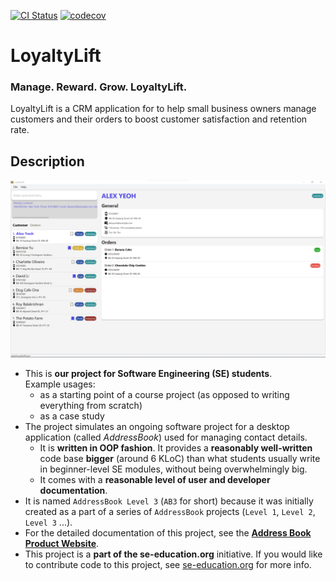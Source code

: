 [![CI Status](https://github.com/AY2223S2-CS2103T-T09-3/tp/workflows/Java%20CI/badge.svg)](https://github.com/AY2223S2-CS2103T-T09-3/tp/actions)
[![codecov](https://codecov.io/gh/AY2223S2-CS2103T-T09-3/tp/branch/master/graph/badge.svg?token=JCKBOH0UD8)](https://codecov.io/gh/AY2223S2-CS2103T-T09-3/tp)

# LoyaltyLift
### Manage. Reward. Grow. LoyaltyLift.

LoyaltyLift is a CRM application for to help small business owners manage customers and their orders to boost customer satisfaction and retention rate.

## Description

![Ui](docs/images/Ui.png)

* This is **our project for Software Engineering (SE) students**.<br>
  Example usages:
  * as a starting point of a course project (as opposed to writing everything from scratch)
  * as a case study
* The project simulates an ongoing software project for a desktop application (called _AddressBook_) used for managing contact details.
  * It is **written in OOP fashion**. It provides a **reasonably well-written** code base **bigger** (around 6 KLoC) than what students usually write in beginner-level SE modules, without being overwhelmingly big.
  * It comes with a **reasonable level of user and developer documentation**.
* It is named `AddressBook Level 3` (`AB3` for short) because it was initially created as a part of a series of `AddressBook` projects (`Level 1`, `Level 2`, `Level 3` ...).
* For the detailed documentation of this project, see the **[Address Book Product Website](https://se-education.org/addressbook-level3)**.
* This project is a **part of the se-education.org** initiative. If you would like to contribute code to this project, see [se-education.org](https://se-education.org#https://se-education.org/#contributing) for more info.
